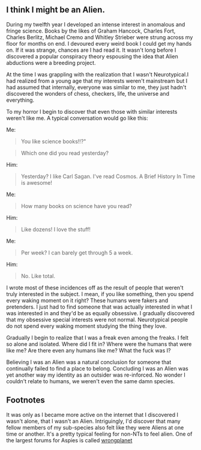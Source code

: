 ## I think I might be an Alien.

During my twelfth year I developed an intense interest in anomalous and fringe science. Books by the likes of Graham Hancock, Charles Fort, Charles Berlitz, Michael Cremo and Whitley Strieber were strung across my floor for months on end. I devoured every weird book I could get my hands on. If it was strange, chances are I had read it. It wasn't long before I discovered a popular conspiracy theory espousing the idea that Alien abductions were a breeding project. 

At the time I was grappling with the realization that I wasn't Neurotypical.I had realized from a young age that my interests weren't mainstream but I had assumed that internally, everyone was similar to me, they just hadn't discovered the wonders of chess, checkers, life, the universe and everything.

To my horror I begin to discover that even those with similar interests weren't like me. A typical conversation would go like this:

Me:
> You like science books!!?"

> Which one did you read yesterday? 

Him:
> Yesterday? I like Carl Sagan. I've read Cosmos. A Brief History In Time is awesome!

Me:
> How many books on science have you read?

Him:
> Like dozens! I love the stuff!

Me:
> Per week? I can barely get through 5 a week.
  
Him: 
> No. Like total.
  
I wrote most of these incidences off as the result of people that weren't truly interested in the subject. I mean, if you like something, then you spend every waking moment on it right? These humans were fakers and pretenders. I just had to find someone that was actually interested in what I was interested in and they'd be as equally obsessive. I gradually discovered that my obsessive special interests were not normal. Neurotypical people do not spend every waking moment studying the thing they love.

Gradually I begin to realize that I was a freak even among the freaks. I felt so alone and isolated. Where did I fit in? Where were the humans that were like me? Are there even any humans like me? What the fuck was I? 

Believing I was an Alien was a natural conclusion for someone that continually failed to find a place to belong. Concluding I was an Alien was yet another way my identity as an outsider was re-inforced. No wonder I couldn't relate to humans, we weren't even the same damn species.

## Footnotes

[^notalien]: 
  It was only as I became more active on the internet that I discovered I wasn't alone, that I wasn't an Alien. Intriguingly, I'd discover that many fellow members of my sub-species also felt like they were Aliens at one time or another. It's a pretty typical feeling for non-NTs to feel alien. One of the largest forums for Aspies is called [wrongplanet](http://wrongplanet.net)
